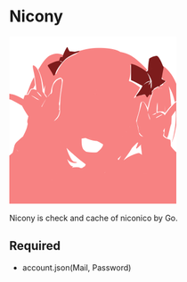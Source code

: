 # Nicony

![](./logo.png)

Nicony is check and cache of niconico by Go.

## Required

- account.json(Mail, Password)

